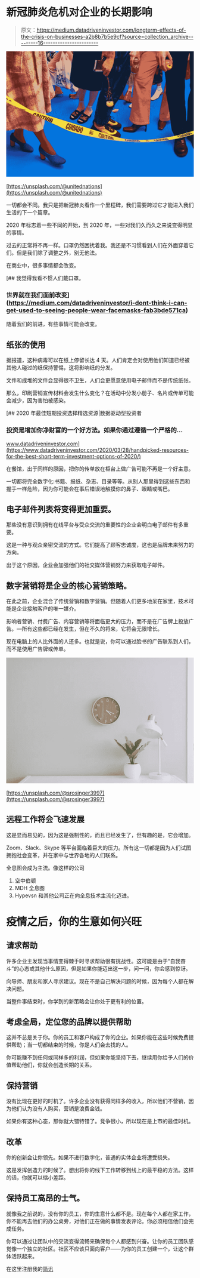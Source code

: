 # 新冠肺炎危机对企业的长期影响

> 原文：<https://medium.datadriveninvestor.com/longterm-effects-of-the-crisis-on-businesses-a2b8b7b5e9cf?source=collection_archive---------16----------------------->

![](img/46c9f66be5fb0d0d682eb26f54cbdcbf.png)

[https://unsplash.com/@unitednations](https://unsplash.com/@unitednations)

一切都会不同。我只是把新冠肺炎看作一个里程碑，我们需要跨过它才能进入我们生活的下一个篇章。

2020 年标志着一些不同的开始，到 2020 年，一些对我们久而久之来说变得明显的事情。

过去的正常将不再一样。口罩仍然困扰着我。我还是不习惯看到人们在外面穿着它们。但是我们除了调整之外，别无他法。

在商业中，很多事情都会改变。

[](https://medium.com/datadriveninvestor/i-dont-think-i-can-get-used-to-seeing-people-wear-facemasks-fab3bde571ca) [## 我觉得我看不惯人们戴口罩。

### 世界就在我们面前改变](https://medium.com/datadriveninvestor/i-dont-think-i-can-get-used-to-seeing-people-wear-facemasks-fab3bde571ca) 

随着我们的前进，有些事情可能会改变。

## 纸张的使用

据报道，这种病毒可以在纸上停留长达 4 天。人们肯定会对使用他们知道已经被其他人碰过的纸保持警惕，这将影响纸的分发。

文件和成堆的文件会显得很不卫生，人们会更愿意使用电子邮件而不是传统纸张。

那么，印刷营销宣传材料会发生什么变化？在活动中分发小册子、名片或传单可能会减少，因为害怕被感染。

[](https://www.datadriveninvestor.com/2020/03/28/handpicked-resources-for-the-best-short-term-investment-options-of-2020/) [## 2020 年最佳短期投资选择精选资源|数据驱动型投资者

### 投资是增加你净财富的一个好方法。如果你通过遵循一个严格的…

www.datadriveninvestor.com](https://www.datadriveninvestor.com/2020/03/28/handpicked-resources-for-the-best-short-term-investment-options-of-2020/) 

在餐馆，出于同样的原因，把你的传单放在柜台上做广告可能不再是一个好主意。

一切都将完全数字化:书籍、报纸、杂志、目录等等。从别人那里得到这些东西和握手一样危险，因为你可能会在事后错误地触摸你的鼻子、眼睛或嘴巴。

## 电子邮件列表将变得更加重要。

那些没有意识到拥有在线平台与受众交流的重要性的企业会明白电子邮件有多重要。

这是一种与观众亲密交流的方式。它们提高了顾客忠诚度，这也是品牌未来努力的方向。

出于这个原因，企业会加强他们的社交媒体营销努力来获取电子邮件。

## 数字营销将是企业的核心营销策略。

在此之前，企业混合了传统营销和数字营销。但随着人们更多地呆在家里，技术可能是企业接触客户的唯一媒介。

影响者营销、付费广告、内容营销等将面临更大的压力，而不是在广告牌上投放广告。—所有这些都已经在发生，但在不久的将来，它将会无限增长。

现在电脑上的人比外面的人还多。也就是说，你可以通过脸书的广告联系到人们，而不是使用广告牌或传单。

![](img/7ea15a9737822ea3028a10ac1925275f.png)

[https://unsplash.com/@srosinger3997](https://unsplash.com/@srosinger3997)

## 远程工作将会飞速发展

这是显而易见的，因为这是强制性的，而且已经发生了，但有趣的是，它会增加。

Zoom、Slack、Skype 等平台面临着巨大的压力。所有这一切都是因为人们试图拥抱社会变革，并在家中与世界各地的人们联系。

全息图会成为主流。像这样的公司

1.  空中伯顿
2.  MDH 全息图
3.  Hypevsn 和其他公司正在向全息技术主流化迈进。

# 疫情之后，你的生意如何兴旺

## 请求帮助

许多企业主发现当事情变得棘手时寻求帮助很有挑战性。这可能是由于“自我奋斗”的心态或其他什么原因，但是如果你能迈出这一步，问一问，你会感到惊讶。

向导师、朋友和家人寻求建议。现在不是自己解决问题的时候，因为每个人都在解决问题。

当整件事结束时，你学到的新策略会让你处于更有利的位置。

## 考虑全局，定位您的品牌以提供帮助

这并不总是关于你。你的员工和客户构成了你的企业。如果你能在这些时候免费提供帮助；当一切都结束的时候，你是人们会去找的人。

你可能赚不到任何或同样多的利润，但如果你能坚持下去，继续用你给予人们的价值帮助他们，你就会创造长期的关系。

## 保持营销

没有比现在更好的时机了。许多企业没有获得同样多的收入，所以他们不营销，因为他们认为没有人购买，营销是浪费金钱。

如果你有这种心态，那你就大错特错了。竞争很小，所以现在是上市的最佳时机。

## 改革

你的创新会让你领先。如果不进行数字化，普通的实体企业将遭受损失。

这是发挥创造力的时候了。想出将你的线下工作转移到线上的最平稳的方法。这样的话，你就可以缩小差距。

## 保持员工高昂的士气。

就像我之前说的，没有你的员工，你的生意什么都不是。现在每个人都在家工作，你不能再去他们的办公桌旁，对他们正在做的事情发表评论。你必须相信他们会完成任务。

你可以通过让团队中的交流变得流畅来确保每个人都感到兴奋。让你的员工团队感觉像一个独立的社区。社区不应该只面向客户——为你的员工创建一个，让这个群体活跃起来。

在这里注册我的[简讯](https://mailchi.mp/91ab170a8236/tochukwu)